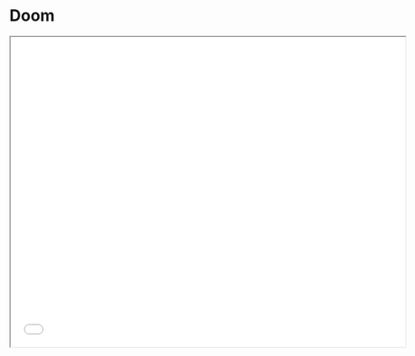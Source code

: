 # Doom

<iframe src="doom.html" height="550" width="700" title="Iframe Example"></iframe>
















